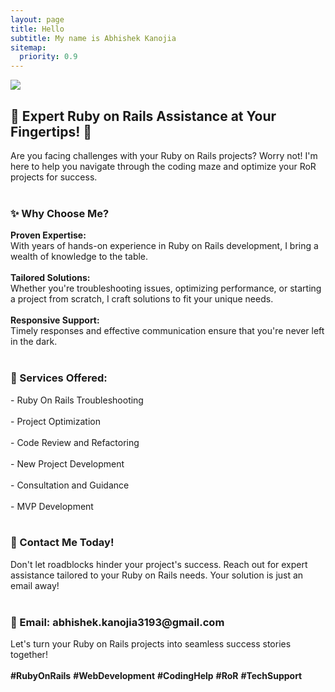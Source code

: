 ```yaml
---
layout: page
title: Hello
subtitle: My name is Abhishek Kanojia
sitemap:
  priority: 0.9
---
```


<img src="{{ '/assets/img/avatar.jpg' | prepend: site.baseurl }}" id="about-img">

<div id="describe-text">
	<div class='justify'>
		<h2>🚀 Expert Ruby on Rails Assistance at Your Fingertips! 🚀</h2>
		<div> Are you facing challenges with your Ruby on Rails projects? Worry not! I'm here to help you navigate through the coding maze and optimize your RoR projects for success.</div>
	</div>
	<br/>
	<div class='justify'>
		<h3>✨ Why Choose Me?</h3>
		<div><strong>Proven Expertise:</strong> <div>With years of hands-on experience in Ruby on Rails development, I bring a wealth of knowledge to the table.</div>
		</div>
		<br/>
		<div><strong>Tailored Solutions:</strong>
		<div>Whether you're troubleshooting issues, optimizing performance, or starting a project from scratch, I craft solutions to fit your unique needs.</div>
		<br/>
		</div>
		<div><strong>Responsive Support:</strong> <div>Timely responses and effective communication ensure that you're never left in the dark.</div>
		</div>
		<br/>
	</div>
	<div class='justify'>
		<h3>🔧 Services Offered:</h3>
		<div>
			- Ruby On Rails Troubleshooting
		</div>
		<br/>
		<div>
			- Project Optimization
		</div>
		<br/>
		<div>
			- Code Review and Refactoring
		</div>
		<br/>
		<div>
			- New Project Development
		</div>
		<br/>
    <div>
			- Consultation and Guidance
		</div>
		<br/>
		<div>
			- MVP Development
		</div>
		<br/>
	</div>
	<div class='justify'>
		<h3>💬 Contact Me Today!</h3>
		<div>Don't let roadblocks hinder your project's success. Reach out for expert assistance tailored to your Ruby on Rails needs. Your solution is just an email away!</div>
	</div>
	<br/>
	<div class='justify'>
		<h3>📧 Email: <strong>abhishek.kanojia3193@gmail.com</strong></h3>
		<div>Let's turn your Ruby on Rails projects into seamless success stories together!</div>
		<br/>
		<strong>#RubyOnRails</strong> <strong>#WebDevelopment</strong> <strong>#CodingHelp</strong> <strong>#RoR</strong> <strong>#TechSupport</strong>
	</div>

</div>

